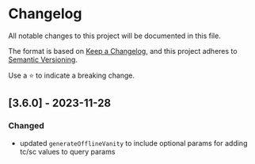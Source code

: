 # Changelog

All notable changes to this project will be documented in this file.

The format is based on [Keep a Changelog](https://keepachangelog.com/en/1.0.0/),
and this project adheres to [Semantic Versioning](https://semver.org/spec/v2.0.0.html).

Use a ⭐️ to indicate a breaking change.

## [3.6.0] - 2023-11-28

### Changed

* updated `generateOfflineVanity` to include optional params for adding tc/sc values to query params